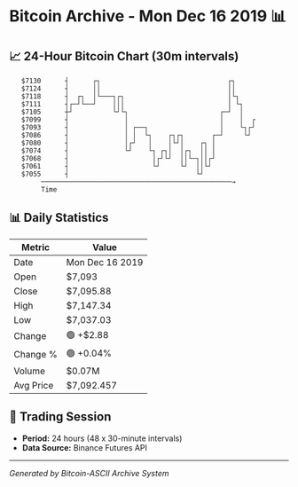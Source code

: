 # Bitcoin Archive - Mon Dec 16 2019 📊

## 📈 24-Hour Bitcoin Chart (30m intervals)

```
   $7130      ┤      ┌┐                                ┌┐      
   $7124      ┤      ││                                ││      
   $7118      ┤  ┌┐  │└───┐┌┐                          │└┐     
   $7111      ┤┌─┘└──┘    │││                          │ └┐    
   $7105      ┼┘          └┘└┐                       ┌─┘  │    
   $7099      ┤              │                       │    │  ┌ 
   $7093      ┤              │ ┌──┐                  │    └┐┌┘ 
   $7086      ┤              │ │  └┐    ┌┐┌┐       ┌─┘     └┘  
   $7080      ┤              │┌┘   │    │└┘│    ┌┐ │           
   $7074      ┤              └┘    └┐ ┌┐│  │┌┐  ││ │           
   $7068      ┤                     │┌┘└┘  ││└─┐││┌┘           
   $7061      ┤                     └┘     └┘  ││└┘            
   $7055      ┤                                └┘              
        ────────────────────────────────────────────────→
        Time
```

## 📊 Daily Statistics

| Metric | Value |
|--------|-------|
| Date | Mon Dec 16 2019 |
| Open | $7,093 |
| Close | $7,095.88 |
| High | $7,147.34 |
| Low | $7,037.03 |
| Change | 🟢 +$2.88 |
| Change % | 🟢 +0.04% |
| Volume | $0.07M |
| Avg Price | $7,092.457 |

## 📅 Trading Session

- **Period:** 24 hours (48 x 30-minute intervals)
- **Data Source:** Binance Futures API

---
*Generated by Bitcoin-ASCII Archive System*
